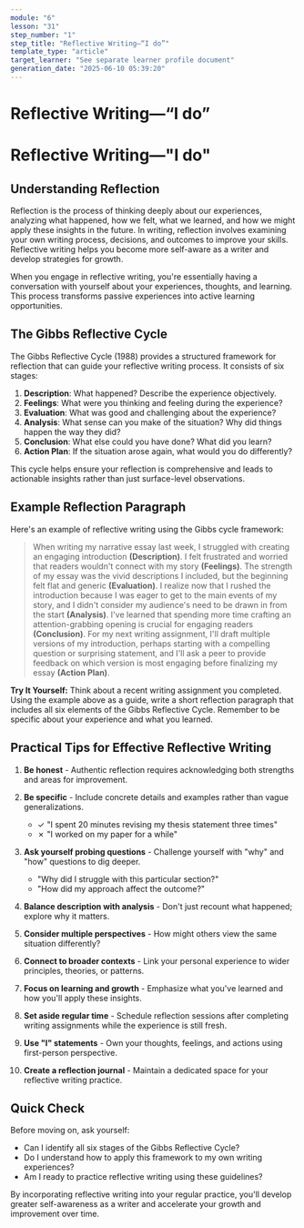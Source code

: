 ```yaml
---
module: "6"
lesson: "31"
step_number: "1"
step_title: "Reflective Writing—“I do”"
template_type: "article"
target_learner: "See separate learner profile document"
generation_date: "2025-06-10 05:39:20"
---
```


# Reflective Writing—“I do”

# Reflective Writing—"I do"

## Understanding Reflection

Reflection is the process of thinking deeply about our experiences, analyzing what happened, how we felt, what we learned, and how we might apply these insights in the future. In writing, reflection involves examining your own writing process, decisions, and outcomes to improve your skills. Reflective writing helps you become more self-aware as a writer and develop strategies for growth.

When you engage in reflective writing, you're essentially having a conversation with yourself about your experiences, thoughts, and learning. This process transforms passive experiences into active learning opportunities.

## The Gibbs Reflective Cycle

The Gibbs Reflective Cycle (1988) provides a structured framework for reflection that can guide your reflective writing process. It consists of six stages:

1. **Description**: What happened? Describe the experience objectively.
2. **Feelings**: What were you thinking and feeling during the experience?
3. **Evaluation**: What was good and challenging about the experience?
4. **Analysis**: What sense can you make of the situation? Why did things happen the way they did?
5. **Conclusion**: What else could you have done? What did you learn?
6. **Action Plan**: If the situation arose again, what would you do differently?

This cycle helps ensure your reflection is comprehensive and leads to actionable insights rather than just surface-level observations.

## Example Reflection Paragraph

Here's an example of reflective writing using the Gibbs cycle framework:

> When writing my narrative essay last week, I struggled with creating an engaging introduction **(Description)**. I felt frustrated and worried that readers wouldn't connect with my story **(Feelings)**. The strength of my essay was the vivid descriptions I included, but the beginning felt flat and generic **(Evaluation)**. I realize now that I rushed the introduction because I was eager to get to the main events of my story, and I didn't consider my audience's need to be drawn in from the start **(Analysis)**. I've learned that spending more time crafting an attention-grabbing opening is crucial for engaging readers **(Conclusion)**. For my next writing assignment, I'll draft multiple versions of my introduction, perhaps starting with a compelling question or surprising statement, and I'll ask a peer to provide feedback on which version is most engaging before finalizing my essay **(Action Plan)**.

**Try It Yourself:** Think about a recent writing assignment you completed. Using the example above as a guide, write a short reflection paragraph that includes all six elements of the Gibbs Reflective Cycle. Remember to be specific about your experience and what you learned.

## Practical Tips for Effective Reflective Writing

1. **Be honest** - Authentic reflection requires acknowledging both strengths and areas for improvement.

2. **Be specific** - Include concrete details and examples rather than vague generalizations.
   * ✓ "I spent 20 minutes revising my thesis statement three times"
   * ✗ "I worked on my paper for a while"

3. **Ask yourself probing questions** - Challenge yourself with "why" and "how" questions to dig deeper.
   * "Why did I struggle with this particular section?"
   * "How did my approach affect the outcome?"

4. **Balance description with analysis** - Don't just recount what happened; explore why it matters.

5. **Consider multiple perspectives** - How might others view the same situation differently?

6. **Connect to broader contexts** - Link your personal experience to wider principles, theories, or patterns.

7. **Focus on learning and growth** - Emphasize what you've learned and how you'll apply these insights.

8. **Set aside regular time** - Schedule reflection sessions after completing writing assignments while the experience is still fresh.

9. **Use "I" statements** - Own your thoughts, feelings, and actions using first-person perspective.

10. **Create a reflection journal** - Maintain a dedicated space for your reflective writing practice.

## Quick Check

Before moving on, ask yourself:
- Can I identify all six stages of the Gibbs Reflective Cycle?
- Do I understand how to apply this framework to my own writing experiences?
- Am I ready to practice reflective writing using these guidelines?

By incorporating reflective writing into your regular practice, you'll develop greater self-awareness as a writer and accelerate your growth and improvement over time.
